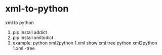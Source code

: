 # xml-to-python
xml to python
1. pip install addict
2. pip install xmltodict
3. example:
   python xml2python 1.xml
   show xml tree
   python xml2python 1.xml -tree
